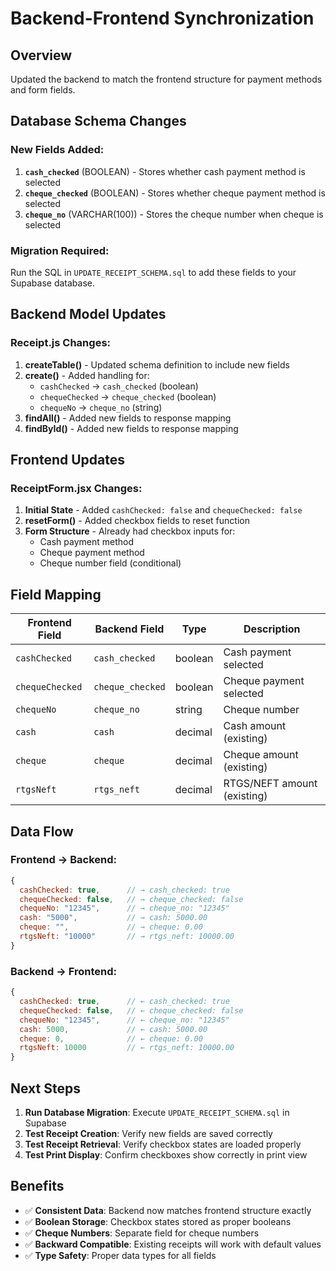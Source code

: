 # Backend-Frontend Synchronization

## Overview
Updated the backend to match the frontend structure for payment methods and form fields.

## Database Schema Changes

### New Fields Added:
1. **`cash_checked`** (BOOLEAN) - Stores whether cash payment method is selected
2. **`cheque_checked`** (BOOLEAN) - Stores whether cheque payment method is selected  
3. **`cheque_no`** (VARCHAR(100)) - Stores the cheque number when cheque is selected

### Migration Required:
Run the SQL in `UPDATE_RECEIPT_SCHEMA.sql` to add these fields to your Supabase database.

## Backend Model Updates

### Receipt.js Changes:
1. **createTable()** - Updated schema definition to include new fields
2. **create()** - Added handling for:
   - `cashChecked` → `cash_checked` (boolean)
   - `chequeChecked` → `cheque_checked` (boolean)
   - `chequeNo` → `cheque_no` (string)
3. **findAll()** - Added new fields to response mapping
4. **findById()** - Added new fields to response mapping

## Frontend Updates

### ReceiptForm.jsx Changes:
1. **Initial State** - Added `cashChecked: false` and `chequeChecked: false`
2. **resetForm()** - Added checkbox fields to reset function
3. **Form Structure** - Already had checkbox inputs for:
   - Cash payment method
   - Cheque payment method
   - Cheque number field (conditional)

## Field Mapping

| Frontend Field | Backend Field | Type | Description |
|---------------|---------------|------|-------------|
| `cashChecked` | `cash_checked` | boolean | Cash payment selected |
| `chequeChecked` | `cheque_checked` | boolean | Cheque payment selected |
| `chequeNo` | `cheque_no` | string | Cheque number |
| `cash` | `cash` | decimal | Cash amount (existing) |
| `cheque` | `cheque` | decimal | Cheque amount (existing) |
| `rtgsNeft` | `rtgs_neft` | decimal | RTGS/NEFT amount (existing) |

## Data Flow

### Frontend → Backend:
```javascript
{
  cashChecked: true,      // → cash_checked: true
  chequeChecked: false,   // → cheque_checked: false
  chequeNo: "12345",      // → cheque_no: "12345"
  cash: "5000",           // → cash: 5000.00
  cheque: "",             // → cheque: 0.00
  rtgsNeft: "10000"       // → rtgs_neft: 10000.00
}
```

### Backend → Frontend:
```javascript
{
  cashChecked: true,      // ← cash_checked: true
  chequeChecked: false,   // ← cheque_checked: false
  chequeNo: "12345",      // ← cheque_no: "12345"
  cash: 5000,             // ← cash: 5000.00
  cheque: 0,              // ← cheque: 0.00
  rtgsNeft: 10000         // ← rtgs_neft: 10000.00
}
```

## Next Steps

1. **Run Database Migration**: Execute `UPDATE_RECEIPT_SCHEMA.sql` in Supabase
2. **Test Receipt Creation**: Verify new fields are saved correctly
3. **Test Receipt Retrieval**: Verify checkbox states are loaded properly
4. **Test Print Display**: Confirm checkboxes show correctly in print view

## Benefits

- ✅ **Consistent Data**: Backend now matches frontend structure exactly
- ✅ **Boolean Storage**: Checkbox states stored as proper booleans
- ✅ **Cheque Numbers**: Separate field for cheque numbers
- ✅ **Backward Compatible**: Existing receipts will work with default values
- ✅ **Type Safety**: Proper data types for all fields
